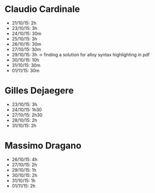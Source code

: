 # Claudio Cardinale
* 21/10/15: 2h
* 23/10/15: 3h
* 24/10/15: 30m
* 25/10/15: 3h
* 26/10/15: 30m
* 27/10/15: 30m
* 29/10/15: 3h -> finding a solution for alloy syntax highlighting in pdf
* 30/10/15: 10h
* 31/10/15: 30m
* 01/11/15: 30m

# Gilles Dejaegere
* 23/10/15: 3h
* 24/10/15: 1h30
* 27/10/15: 2h30
* 28/10/15: 2h 
* 31/10/15: 2h

# Massimo Dragano
* 26/10/15: 4h
* 27/10/15: 2h
* 29/10/15: 1h
* 30/10/15: 2h
* 31/10/15: 1h
* 01/11/15: 2h
